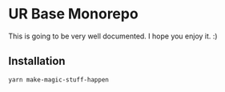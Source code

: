 
# UR Base Monorepo

This is going to be very well documented. I hope you enjoy it. :) 

## Installation

```bash
yarn make-magic-stuff-happen
```
